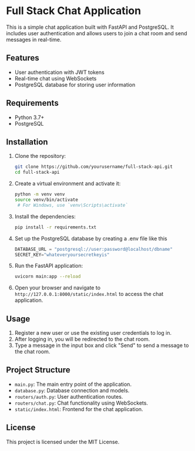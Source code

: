 # Full Stack Chat Application

This is a simple chat application built with FastAPI and PostgreSQL. It includes user authentication and allows users to join a chat room and send messages in real-time.

## Features

- User authentication with JWT tokens
- Real-time chat using WebSockets
- PostgreSQL database for storing user information

## Requirements

- Python 3.7+
- PostgreSQL

## Installation

1. Clone the repository:

    ```sh
    git clone https://github.com/yourusername/full-stack-api.git
    cd full-stack-api
    ```

2. Create a virtual environment and activate it:

    ```sh
    python -m venv venv
    source venv/bin/activate  
     # For Windows, use `venv\Scripts\activate`
    ```

3. Install the dependencies:

    ```sh
    pip install -r requirements.txt
    ```

4. Set up the PostgreSQL database by creating a .env file like this

    ```python
    DATABASE_URL = "postgresql://user:password@localhost/dbname"
    SECRET_KEY="whateveryoursecretkeyis"
    ```

5. Run the FastAPI application:

    ```sh
    uvicorn main:app --reload
    ```

6. Open your browser and navigate to `http://127.0.0.1:8000/static/index.html` to access the chat application.

## Usage

1. Register a new user or use the existing user credentials to log in.
2. After logging in, you will be redirected to the chat room.
3. Type a message in the input box and click "Send" to send a message to the chat room.

## Project Structure

- `main.py`: The main entry point of the application.
- `database.py`: Database connection and models.
- `routers/auth.py`: User authentication routes.
- `routers/chat.py`: Chat functionality using WebSockets.
- `static/index.html`: Frontend for the chat application.

## License

This project is licensed under the MIT License.